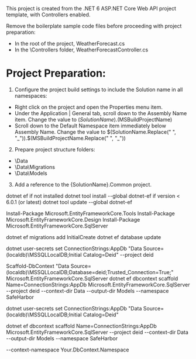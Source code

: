 ﻿This project is created from the .NET 6 ASP.NET Core Web API project template, with Controllers enabled.

Remove the boilerplate sample code files before proceeding with project preparation:
 - In the root of the project, WeatherForecast.cs
 - In the \Controllers folder, WeatherForecastController.cs

# Project Preparation:

1) Configure the project build settings to include the Solution name in all namespaces:
 - Right click on the project and open the Properties menu item.
 - Under the Application | General tab, scroll down to the Assembly Name item.  Change the
 value to $(SolutionName).$(MSBuildProjectName)
 - Scroll down to the Default Namespace item immediately below Assembly Name.  Change the
 value to $(SolutionName.Replace(" ", "_")).$(MSBuildProjectName.Replace(" ", "_"))

2) Prepare project structure folders:
 - \Data
 - \Data\Migrations
 - \Data\Models

 3) Add a reference to the {SolutionName}.Common project.

 dotnet ef
 if not installed
	dotnet tool install --global dotnet-ef
 if version < 6.0.1 (or latest)
	dotnet tool update --global dotnet-ef

Install-Package Microsoft.EntityFrameworkCore.Tools
Install-Package Microsoft.EntityFrameworkCore.Design
Install-Package Microsoft.EntityFrameworkCore.SqlServer

dotnet ef migrations add InitialCreate
dotnet ef database update

dotnet user-secrets set ConnectionStrings:AppDb "Data Source=(localdb)\MSSQLLocalDB;Initial Catalog=Deid" --project deid

 Scaffold-DbContext "Data Source=(localdb)\MSSQLLocalDB;Database=deid;Trusted_Connection=True;" Microsoft.EntityFrameworkCore.SqlServer
  dotnet ef dbcontext scaffold Name=ConnectionStrings:AppDb Microsoft.EntityFrameworkCore.SqlServer --project deid --context-dir Data --output-dir Models --namespace SafeHarbor

 dotnet user-secrets set ConnectionStrings:AppDb "Data Source=(localdb)\MSSQLLocalDB;Initial Catalog=Deid"

 dotnet ef dbcontext scaffold Name=ConnectionStrings:AppDb Microsoft.EntityFrameworkCore.SqlServer --project deid --context-dir Data --output-dir Models --namespace SafeHarbor

 --context-namespace Your.DbContext.Namespace
